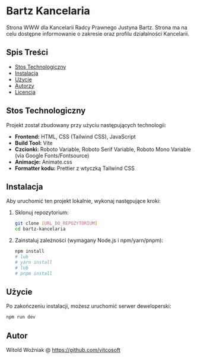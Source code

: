 # Bartz Kancelaria

Strona WWW dla Kancelarii Radcy Prawnego Justyna Bartz. Strona ma na celu dostępne informowanie o zakresie oraz profilu działalności Kancelarii.

## Spis Treści

- [Stos Technologiczny](#stos-technologiczny)
- [Instalacja](#instalacja)
- [Użycie](#użycie)
- [Autorzy](#autorzy)
- [Licencja](#licencja)

## Stos Technologiczny

Projekt został zbudowany przy użyciu następujących technologii:

- **Frontend:** HTML, CSS (Tailwind CSS), JavaScript
- **Build Tool:** Vite
- **Czcionki:** Roboto Variable, Roboto Serif Variable, Roboto Mono Variable (via Google Fonts/Fontsource)
- **Animacje:** Animate.css
- **Formatter kodu:** Prettier z wtyczką Tailwind CSS

## Instalacja

Aby uruchomić ten projekt lokalnie, wykonaj następujące kroki:

1.  Sklonuj repozytorium:
    ```bash
    git clone [URL_DO_REPOZYTORIUM]
    cd bartz-kancelaria
    ```
2.  Zainstaluj zależności (wymagany Node.js i npm/yarn/pnpm):
    ```bash
    npm install
    # lub
    # yarn install
    # lub
    # pnpm install
    ```

## Użycie

Po zakończeniu instalacji, możesz uruchomić serwer deweloperski:

```bash
npm run dev
```

## Autor

Witold Woźniak @ https://github.com/vitcosoft
